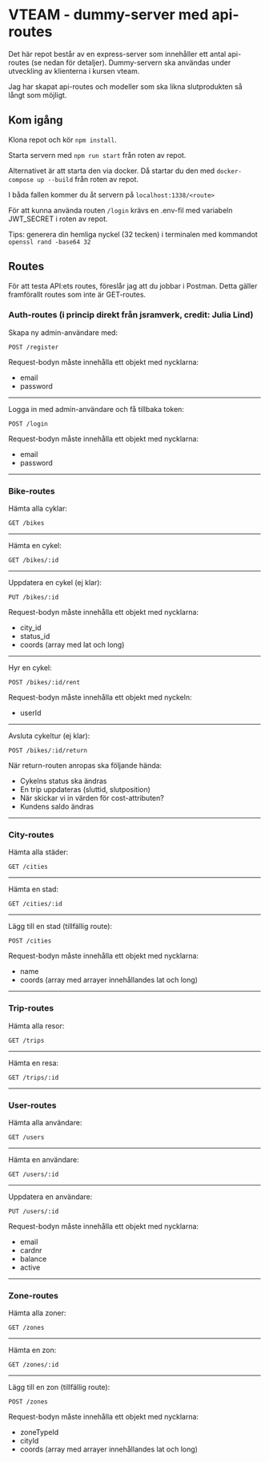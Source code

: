 # VTEAM - dummy-server med api-routes

Det här repot består av en express-server som innehåller ett antal api-routes (se nedan för detaljer).
Dummy-servern ska användas under utveckling av klienterna i kursen vteam.

Jag har skapat api-routes och modeller som ska likna slutprodukten så långt som möjligt.

## Kom igång
Klona repot och kör ```npm install```.

Starta servern med ```npm run start``` från roten av repot.

Alternativet är att starta den via docker. Då startar du den med ```docker-compose up --build``` från roten av repot.

I båda fallen kommer du åt servern på ```localhost:1338/<route>```

För att kunna använda routen ```/login``` krävs en .env-fil med variabeln JWT_SECRET i roten av repot.

Tips: generera din hemliga nyckel (32 tecken) i terminalen med kommandot ```openssl rand -base64 32```

## Routes

För att testa API:ets routes, föreslår jag att du jobbar i Postman. Detta gäller framförallt routes som inte är GET-routes.

### Auth-routes (i princip direkt från jsramverk, credit: Julia Lind)

Skapa ny admin-användare med:
```
POST /register
```
Request-bodyn måste innehålla ett objekt med nycklarna:

* email
* password

________________________________________________________________

Logga in med admin-användare och få tillbaka token:
```
POST /login
```
Request-bodyn måste innehålla ett objekt med nycklarna:

* email
* password

________________________________________________________________

### Bike-routes

Hämta alla cyklar:
```
GET /bikes
```
________________________________________________________________

Hämta en cykel:
```
GET /bikes/:id
```
________________________________________________________________

Uppdatera en cykel (ej klar):
```
PUT /bikes/:id
```
Request-bodyn måste innehålla ett objekt med nycklarna:

* city_id
* status_id
* coords (array med lat och long)
________________________________________________________________

Hyr en cykel:
```
POST /bikes/:id/rent
```

Request-bodyn måste innehålla ett objekt med nyckeln:

* userId

________________________________________________________________

Avsluta cykeltur (ej klar):
```
POST /bikes/:id/return
```

När return-routen anropas ska följande hända:
* Cykelns status ska ändras
* En trip uppdateras (sluttid, slutposition)
* När skickar vi in värden för cost-attributen?
* Kundens saldo ändras

________________________________________________________________

### City-routes

Hämta alla städer:
```
GET /cities
```
________________________________________________________________

Hämta en stad:
```
GET /cities/:id
```
________________________________________________________________

Lägg till en stad (tillfällig route):
```
POST /cities
```

Request-bodyn måste innehålla ett objekt med nycklarna:

* name
* coords (array med arrayer innehållandes lat och long)

________________________________________________________________

### Trip-routes

Hämta alla resor:
```
GET /trips
```
________________________________________________________________

Hämta en resa:
```
GET /trips/:id
```
________________________________________________________________

### User-routes

Hämta alla användare:
```
GET /users
```
________________________________________________________________

Hämta en användare:
```
GET /users/:id
```
________________________________________________________________

Uppdatera en användare:
```
PUT /users/:id
```
Request-bodyn måste innehålla ett objekt med nycklarna:

* email
* cardnr
* balance
* active
________________________________________________________________

### Zone-routes

Hämta alla zoner:
```
GET /zones
```
________________________________________________________________

Hämta en zon:
```
GET /zones/:id
```
________________________________________________________________

Lägg till en zon (tillfällig route):
```
POST /zones
```

Request-bodyn måste innehålla ett objekt med nycklarna:

* zoneTypeId
* cityId
* coords (array med arrayer innehållandes lat och long)

